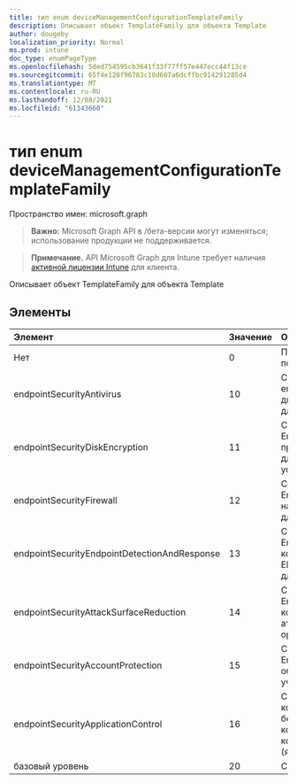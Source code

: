 ```yaml
---
title: тип enum deviceManagementConfigurationTemplateFamily
description: Описывает объект TemplateFamily для объекта Template
author: dougeby
localization_priority: Normal
ms.prod: intune
doc_type: enumPageType
ms.openlocfilehash: 5ded754595cb3641f33f77ff57e447ecc44f13ce
ms.sourcegitcommit: 65f4e128f96783c18d607a6dcffbc914291285d4
ms.translationtype: MT
ms.contentlocale: ru-RU
ms.lasthandoff: 12/08/2021
ms.locfileid: "61343660"
---
```

# <a name="devicemanagementconfigurationtemplatefamily-enum-type"></a>тип enum deviceManagementConfigurationTemplateFamily

Пространство имен: microsoft.graph

> **Важно:** Microsoft Graph API в /бета-версии могут изменяться; использование продукции не поддерживается.

> **Примечание.** API Microsoft Graph для Intune требует наличия [активной лицензии Intune](https://go.microsoft.com/fwlink/?linkid=839381) для клиента.

Описывает объект TemplateFamily для объекта Template

## <a name="members"></a>Элементы
|Элемент|Значение|Описание|
|:---|:---|:---|
|Нет|0|По умолчанию для семейства шаблонов, когда политика не связана с шаблоном|
|endpointSecurityAntivirus|10 |Семейство шаблонов для endpointSecurityAntivirus, которое управляет дискретной группой параметров антивируса для управляемых устройств|
|endpointSecurityDiskEncryption|11|Семейство шаблонов для EndpointSecurityDiskEncryption, которое предоставляет параметры, которые актуальны для встроенного метода шифрования устройств, таких как FileVault или BitLocker|
|endpointSecurityFirewall|12 |Семейство шаблонов для EndpointSecurityFirewall, которое помогает настроить встроенный брандмауэр устройств для устройств с macOS и Windows 10|
|endpointSecurityEndpointDetectionAndResponse|13|Семейство шаблонов для EndpointSecurityEndpointDetectionAndResponse, которое упрощает управление настройками EDR и бортовых устройств в Microsoft Defender для endpoint|
|endpointSecurityAttackSurfaceReduction|14 |Семейство шаблонов для EndpointSecurityAttackSurfaceReduction, которое помогает уменьшить поверхности атак, минимизируя места, в которых ваша организация уязвима для киберугроз и атак|
|endpointSecurityAccountProtection|15 |Семейство шаблонов для EndpointSecurityAccountProtection, облегчающего защиту удостоверений и учетных записей пользователей|
|endpointSecurityApplicationControl|16|Семейство шаблонов для applicationControl, которое помогает уменьшить угрозы безопасности, ограничивая приложения, которые могут запускать пользователи, и код, который выполняется в ядре System Core (ядра)|
|базовый уровень|20|Семейство шаблонов для базового уровня|




